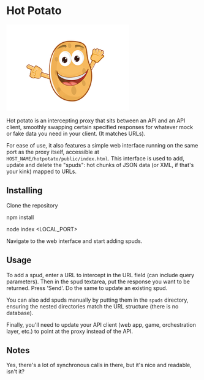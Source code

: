 # Hot Potato

![Image of a hot potato](https://github.com/davedx/hot-potato/raw/master/public/potato.png)

Hot potato is an intercepting proxy that sits between an API and an API client, smoothly swapping certain specified responses for whatever mock or fake data you need in your client. (It matches URLs).

For ease of use, it also features a simple web interface running on the same port as the proxy itself, accessible at ```HOST_NAME/hotpotato/public/index.html```. This interface is used to add, update and delete the "spuds": hot chunks of JSON data (or XML, if that's your kink) mapped to URLs.

## Installing

Clone the repository

  npm install

  node index <HOST> <LOCAL_PORT>

Navigate to the web interface and start adding spuds.

## Usage

To add a spud, enter a URL to intercept in the URL field (can include query parameters). Then in the spud textarea, put the response you want to be returned. Press 'Send'. Do the same to update an existing spud.

You can also add spuds manually by putting them in the ```spuds``` directory, ensuring the nested directories match the URL structure (there is no database).

Finally, you'll need to update your API client (web app, game, orchestration layer, etc.) to point at the proxy instead of the API.

## Notes

Yes, there's a lot of synchronous calls in there, but it's nice and readable, isn't it?